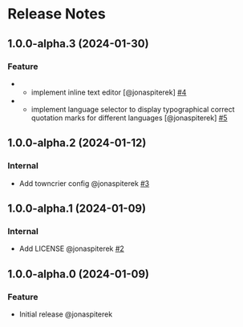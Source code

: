 # Release Notes

<!-- You should *NOT* be adding new change log entries to this file.
     You should create a file in the news directory instead.
     For helpful instructions, please see:
     https://6.docs.plone.org/contributing/index.html?highlight=towncrier#change-log-entry
-->

<!-- towncrier release notes start -->

## 1.0.0-alpha.3 (2024-01-30)

### Feature

- - implement inline text editor [@jonaspiterek] [#4](https://github.com/kitconcept/volto-quote-block/pull/4)
- - implement language selector to display typographical correct quotation marks for different languages [@jonaspiterek] [#5](https://github.com/kitconcept/volto-quote-block/pull/5)

## 1.0.0-alpha.2 (2024-01-12)

### Internal

- Add towncrier config @jonaspiterek [#3](https://github.com/kitconcept/volto-quote-block/pull/3)

## 1.0.0-alpha.1 (2024-01-09)

### Internal

- Add LICENSE @jonaspiterek [#2](https://github.com/kitconcept/volto-quote-block/pull/2)

## 1.0.0-alpha.0 (2024-01-09)

### Feature

- Initial release @jonaspiterek
